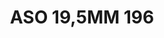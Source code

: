 ---
title: ASO 19,5MM 196
date: 
draft: false

# descripcion
description : Anillo de plata 925.

materials: Plata 925

color: 

dimensions: 19,5mm diámetro

code: 05-23-1585

type: "Anillos"

categories: []

price: $3.620,00

price_eftvo: $3.080,00

# Images
# first image will be shown in the product page
images:
  # - image: "images/path_to_image"
  # La ubicacion de las imagenes es imagenes/Anillos/Anillos.Solo Plata/05-23-1585-aso-19,5mm-196
  - image: "./images/anillos/solo_plata/05-23-1585-aso-19,5mm-196.jpg"
---